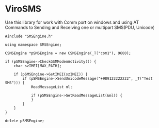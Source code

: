 # ViroSMS
Use this library for work with Comm port on windows and using AT Commands to Sending and Receiving one or multipart SMS(PDU, Unicode)

	#include "SMSEngine.h"

	using namespace SMSEngine;
	
	CSMSEngine *pSMSEngine = new CSMSEngine(_T("com1"), 9600);

	if (pSMSEngine->CheckGSMModemActivity()) {
		char szIMEI[MAX_PATH];

		if (pSMSEngine->GetIMEI(szIMEI)) {
			if (pSMSEngine->SendUnicodeMessage("+989122222222", _T("Test SMS"))) {
				ReadMessageList ml;

				if (pSMSEngine->GetReadMessageList(&ml)) {
				}
			}
		}
	}

	delete pSMSEngine;	

